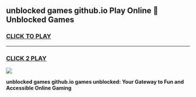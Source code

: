 
## unblocked games github.io Play Online 👋 Unblocked Games
<h3>
<a href="https://premium.freeplayer.one?title=unblocked_games_github.io&ref=19F">CLICK TO PLAY</a></h3>
<hr>

<h3>
<a href="https://premium.freeplayer.one?title=unblocked_games_github.io&ref=19F">CLICK 2 PLAY</a>
  
</h3>

<a href="https://premium.freeplayer.one?title=unblocked_games_github.io&ref=19F"><img src="https://clearcache.store/games.png"></a>


**unblocked games github.io games unblocked: Your Gateway to Fun and Accessible Online Gaming**
